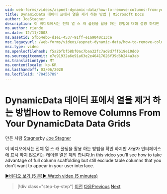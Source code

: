 ```yaml
---
uid: web-forms/videos/aspnet-dynamic-data/how-to-remove-columns-from-your-dynamicdata-data-grids
title: DynamicData 데이터 표에서 열을 제거 하는 방법 | Microsoft Docs
author: JoeStagner
description: 이 비디오에서는 전체 열 스 캐 폴딩을 활용 하는 방법에 대해 설명 하지만 사용자 interfac에 표시 하지 않으려는 테이블 열은 계속 제외 합니다.
ms.author: riande
ms.date: 12/11/2008
ms.assetid: 5fb54eb6-d1e1-4537-91ff-e1a9040c13ce
msc.legacyurl: /web-forms/videos/aspnet-dynamic-data/how-to-remove-columns-from-your-dynamicdata-data-grids
msc.type: video
ms.openlocfilehash: f5a2bfbf58bf0ac7baa32fc7ad8d7ff619e10dd0
ms.sourcegitcommit: e7e91932a6e91a63e2e46417626f39d6b244a3ab
ms.translationtype: MT
ms.contentlocale: ko-KR
ms.lasthandoff: 03/06/2020
ms.locfileid: "78455789"
---
```

# <a name="how-to-remove-columns-from-your-dynamicdata-data-grids"></a><span data-ttu-id="0c989-103">DynamicData 데이터 표에서 열을 제거 하는 방법</span><span class="sxs-lookup"><span data-stu-id="0c989-103">How to Remove Columns From Your DynamicData Data Grids</span></span>

<span data-ttu-id="0c989-104">만든 사람 [Stagner](https://github.com/JoeStagner)</span><span class="sxs-lookup"><span data-stu-id="0c989-104">by [Joe Stagner](https://github.com/JoeStagner)</span></span>

<span data-ttu-id="0c989-105">이 비디오에서는 전체 열 스 캐 폴딩을 활용 하는 방법을 확인 하지만 사용자 인터페이스에 표시 하지 않으려는 테이블 열은 제외 합니다.</span><span class="sxs-lookup"><span data-stu-id="0c989-105">In this video you'll see how to take advantage of full column scaffolding but still exclude table columns that you don't want to appear in your user interface.</span></span>

[<span data-ttu-id="0c989-106">&#9654;비디오 보기 (5 분)</span><span class="sxs-lookup"><span data-stu-id="0c989-106">&#9654; Watch video (5 minutes)</span></span>](https://channel9.msdn.com/Blogs/ASP-NET-Site-Videos/how-to-remove-columns-from-your-dynamicdata-data-grids)

> [!div class="step-by-step"]
> <span data-ttu-id="0c989-107">[이전](how-to-implement-custom-field-validation-with-imperative-logic-in-vb-or-c.md)
> [다음](how-to-create-table-specific-custom-forms-in-an-aspnet-dynamic-data-application.md)</span><span class="sxs-lookup"><span data-stu-id="0c989-107">[Previous](how-to-implement-custom-field-validation-with-imperative-logic-in-vb-or-c.md)
[Next](how-to-create-table-specific-custom-forms-in-an-aspnet-dynamic-data-application.md)</span></span>
